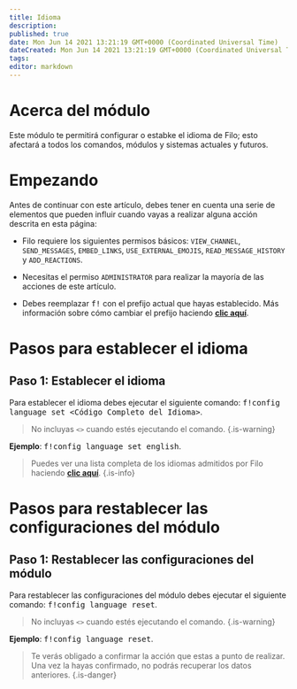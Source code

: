 ```yaml
---
title: Idioma
description:
published: true
date: Mon Jun 14 2021 13:21:19 GMT+0000 (Coordinated Universal Time)
dateCreated: Mon Jun 14 2021 13:21:19 GMT+0000 (Coordinated Universal Time)
tags:
editor: markdown
---
```


# Acerca del módulo

Este módulo te permitirá configurar o estabke el idioma de Filo; esto afectará a todos los comandos, módulos y sistemas actuales y futuros.

# Empezando

Antes de continuar con este artículo, debes tener en cuenta una serie de elementos que pueden influir cuando vayas a realizar alguna acción descrita en esta página:

- Filo requiere los siguientes permisos básicos: ``VIEW_CHANNEL``, ``SEND_MESSAGES``, ``EMBED_LINKS``, ``USE_EXTERNAL_EMOJIS``, ``READ_MESSAGE_HISTORY`` y ``ADD_REACTIONS``.

- Necesitas el permiso ``ADMINISTRATOR`` para realizar la mayoría de las acciones de este artículo.

- Debes reemplazar <kbd>f!</kbd> con el prefijo actual que hayas establecido. Más información sobre cómo cambiar el prefijo haciendo **[clic aquí](https://wiki.filobot.xyz/es/modules/prefix)**.

# Pasos para establecer el idioma

## **Paso 1**: Establecer el idioma

Para establecer el idioma debes ejecutar el siguiente comando: <kbd>f!config language set \<Código Completo del Idioma></kbd>.

> No incluyas ``<>`` cuando estés ejecutando el comando.
{.is-warning}

**Ejemplo**: <kbd>f!config language set english</kbd>.

> Puedes ver una lista completa de los idiomas admitidos por Filo haciendo **[clic aquí](https://wiki.filobot.xyz/es/modules/language/list)**.
{.is-info}

# Pasos para restablecer las configuraciones del módulo

## **Paso 1**: Restablecer las configuraciones del módulo

Para restablecer las configuraciones del módulo debes ejecutar el siguiente comando: <kbd>f!config language reset</kbd>.

> No incluyas ``<>`` cuando estés ejecutando el comando.
{.is-warning}

**Ejemplo**: <kbd>f!config language reset</kbd>.

> Te verás obligado a confirmar la acción que estas a punto de realizar. Una vez la hayas confirmado, no podrás recuperar los datos anteriores.
{.is-danger}

